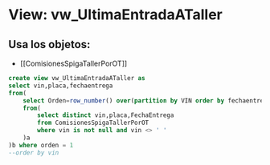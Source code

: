 # View: vw_UltimaEntradaATaller

## Usa los objetos:
- [[ComisionesSpigaTallerPorOT]]

```sql
create view vw_UltimaEntradaATaller as
select vin,placa,fechaentrega
from(
	select Orden=row_number() over(partition by VIN order by fechaentrega desc),vin,placa,fechaentrega
	from(
		select distinct vin,placa,FechaEntrega
		from ComisionesSpigaTallerPorOT	
		where vin is not null and vin <> ' '
	)a 
)b where orden = 1
--order by vin

```
